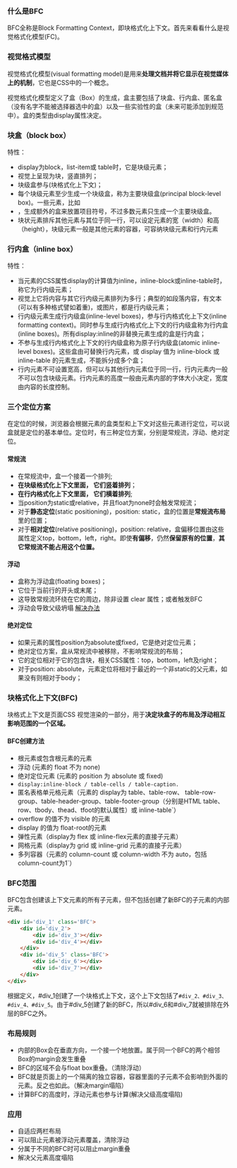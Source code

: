 ### 什么是BFC
BFC全称是Block Formatting Context，即块格式化上下文。首先来看看什么是视觉格式化模型(FC)。
### 视觉格式模型
视觉格式化模型(visual formatting model)是用来**处理文档并将它显示在视觉媒体上的机制**，它也是CSS中的一个概念。

视觉格式化模型定义了盒（Box）的生成，盒主要包括了块盒、行内盒、匿名盒（没有名字不能被选择器选中的盒）以及一些实验性的盒（未来可能添加到规范中）。盒的类型由display属性决定。

### 块盒（block box）
特性：

- display为block，list-item或 table时，它是块级元素；
- 视觉上呈现为块，竖直排列；
- 块级盒参与(块格式化上下文)；
- 每个块级元素至少生成一个块级盒，称为主要块级盒(principal block-level box)。一些元素，比如<li>，生成额外的盒来放置项目符号，不过多数元素只生成一个主要块级盒。 
- 块状元素排斥其他元素与其位于同一行，可以设定元素的宽（width）和高（height），块级元素一般是其他元素的容器，可容纳块级元素和行内元素

### 行内盒（inline box）
特性：
- 当元素的CSS属性display的计算值为inline，inline-block或inline-table时，称它为行内级元素；
- 视觉上它将内容与其它行内级元素排列为多行；典型的如段落内容，有文本(可以有多种格式譬如着重)，或图片，都是行内级元素；
- 行内级元素生成行内级盒(inline-level boxes)，参与行内格式化上下文(inline formatting context)。同时参与生成行内格式化上下文的行内级盒称为行内盒(inline boxes)。所有display:inline的非替换元素生成的盒是行内盒；
- 不参与生成行内格式化上下文的行内级盒称为原子行内级盒(atomic inline-level boxes)。这些盒由可替换行内元素，或 display 值为 inline-block 或 inline-table 的元素生成，不能拆分成多个盒；
- 行内元素不可设置宽高，但可以与其他行内元素位于同一行，行内元素内一般不可以包含块级元素。行内元素的高度一般由元素内部的字体大小决定，宽度由内容的长度控制。
### 三个定位方案
在定位的时候，浏览器会根据元素的盒类型和上下文对这些元素进行定位，可以说盒就是定位的基本单位。定位时，有三种定位方案，分别是常规流，浮动、绝对定位。
#### 常规流
- 在常规流中，盒一个接着一个排列;
- **在块级格式化上下文里面， 它们竖着排列**；
- **在行内格式化上下文里面， 它们横着排列**;
- 当position为static或relative，并且float为none时会触发常规流；
- 对于**静态定位**(static positioning)，position: static，盒的位置是**常规流布局**里的位置；
- 对于**相对定位**(relative positioning)，position: relative，盒偏移位置由这些属性定义top，bottom，left，right。即使**有偏移**，仍然**保留原有的位置**，**其它常规流不能占用这个位置。**
#### 浮动
- 盒称为浮动盒(floating boxes)；
- 它位于当前行的开头或末尾；
- 这导致常规流环绕在它的周边，除非设置 clear 属性；或者触发BFC
- 浮动会导致父级坍塌 [解决办法](https://github.com/zyg1999/Note/blob/master/review/css/margin%E5%A1%8C%E9%99%B7%E3%80%81%E6%B5%AE%E5%8A%A8%E6%A8%A1%E5%9E%8B.md)
#### 绝对定位
- 如果元素的属性position为absolute或fixed，它是绝对定位元素；
- 绝对定位方案，盒从常规流中被移除，不影响常规流的布局；
- 它的定位相对于它的包含块，相关CSS属性：top，bottom，left及right；
- 对于position: absolute，元素定位将相对于最近的一个非static的父元素，如果没有则相对于body；
### 块格式化上下文(BFC)
块格式上下文是页面CSS 视觉渲染的一部分，用于**决定块盒子的布局及浮动相互影响范围的一个区域。**
#### BFC创建方法
- 根元素或包含根元素的元素
- 浮动 (元素的 float 不为 none)
- 绝对定位元素 (元素的 position 为 absolute 或 fixed)
- `display:inline-block / table-cells / table-caption.` 
- 匿名表格单元格元素（元素的 display为 table、table-row、 table-row-group、table-header-group、table-footer-group（分别是HTML table、row、tbody、thead、tfoot的默认属性）或 inline-table`）
- overflow 的值不为 visible 的元素
- display 的值为 float-root的元素
- 弹性元素（display为 flex 或 inline-flex元素的直接子元素）
- 网格元素（display为 grid 或 inline-grid 元素的直接子元素）
- 多列容器（元素的 column-count 或 column-width 不为 auto，包括 column-count为1`）

### BFC范围
BFC包含创建该上下文元素的所有子元素，但不包括创建了新BFC的子元素的内部元素。
```html
<div id='div_1' class='BFC'>
    <div id='div_2'>
        <div id='div_3'></div>
        <div id='div_4'></div>
    </div>
    <div id='div_5' class='BFC'>
        <div id='div_6'></div>
        <div id='div_7'></div>
    </div>
</div>
```
根据定义，#div_1创建了一个块格式上下文，这个上下文包括了`#div_2、#div_3、#div_4、#div_5`。由于#div_5创建了新的BFC，所以#div_6和#div_7就被排除在外层的BFC之外。

### 布局规则
- 内部的Box会在垂直方向，一个接一个地放置。属于同一个BFC的两个相邻Box的margin会发生重叠
- BFC的区域不会与float box重叠。（清除浮动）
- BFC就是页面上的一个隔离的独立容器，容器里面的子元素不会影响到外面的元素。反之也如此。（解决margin塌陷）
- 计算BFC的高度时，浮动元素也参与计算(解决父级高度塌陷)
### 应用
- 自适应两栏布局
- 可以阻止元素被浮动元素覆盖，清除浮动
- 分属于不同的BFC时可以阻止margin重叠
- 解决父元素高度塌陷
